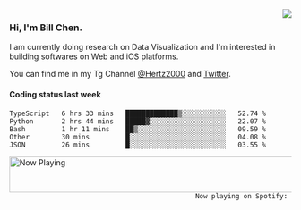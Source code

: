 <img  align="right" src="https://github-readme-stats.vercel.app/api?username=BillChen2k&show_icons=false&count_private=true&hide_title=true">

### Hi, I'm Bill Chen.

I am currently doing research on Data Visualization and I'm interested in building softwares on Web and iOS platforms.

You can find me in my Tg Channel [@Hertz2000](https://t.me/Hertz2000) and [Twitter](https://twitter.com/billchen2k).

#### Coding status last week

<!--START_SECTION:waka-->
```text
TypeScript   6 hrs 33 mins   █████████████▒░░░░░░░░░░░   52.74 % 
Python       2 hrs 44 mins   █████▓░░░░░░░░░░░░░░░░░░░   22.07 % 
Bash         1 hr 11 mins    ██▒░░░░░░░░░░░░░░░░░░░░░░   09.59 % 
Other        30 mins         █░░░░░░░░░░░░░░░░░░░░░░░░   04.08 % 
JSON         26 mins         █░░░░░░░░░░░░░░░░░░░░░░░░   03.55 % 
```
<!--END_SECTION:waka-->


<div>
<a href="https://spotify-now-playing.billchen2k.vercel.app/now-playing?open">
   <img align="right" src="https://spotify-now-playing.billchen2k.vercel.app/now-playing" width="540" height="64" alt="Now Playing">
</a>
</div>

<div>
<p align="right"><code>Now playing on Spotify: </code></p>
</div>

<!--
**BillChen2K/BillChen2K** is a ✨ _special_ ✨ repository because its `README.md` (this file) appears on your GitHub profile.

Here are some ideas to get you started:

- 🔭 I’m currently working on ...
- 🌱 I’m currently learning ...
- 👯 I’m looking to collaborate on ...
- 🤔 I’m looking for help with ...
- 💬 Ask me about ...
- 📫 How to reach me: ...
- 😄 Pronouns: ...
- ⚡ Fun fact: ...
-->
